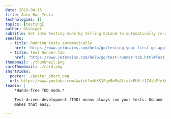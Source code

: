 ```yaml
---
date: 2019-04-15
title: Auto-Run Tests
technologies: []
topics: [testing]
author: dlsniper
subtitle: Get into testing mode by telling GoLand to automatically re-run tests as you type.
seealso:
  - title: Running tests automatically
    href: 'https://www.jetbrains.com/help/go/testing-your-first-go-application.html#run-test-automatically'
  - title: Test Runner Tab
    href: 'https://www.jetbrains.com/help/go/test-runner-tab.html#Test_Runner_Tab.xml'
thumbnail: ./thumbnail.png
cardThumbnail: ./card.png
shortVideo:
  poster: ./poster_short.png
  url: https://www.youtube.com/watch?v=KKK1FqnBnMs&list=PLM-t1Z4tbFfnXnghmtk6WVz10_pivOw25&index=29&t=0s
leadin: |
    *Hands-free TDD mode.*

    Test-driven development (TDD) means always run your tests. GoLand
    makes that easy.

---
```

